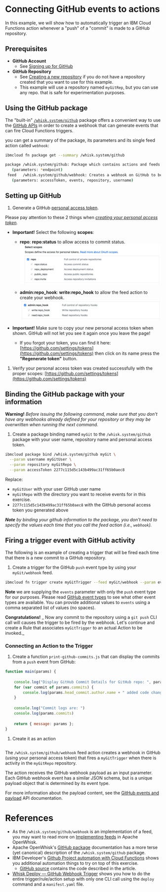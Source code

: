 <!--
#
# Licensed to the Apache Software Foundation (ASF) under one or more
# contributor license agreements.  See the NOTICE file distributed with
# this work for additional information regarding copyright ownership.
# The ASF licenses this file to You under the Apache License, Version 2.0
# (the "License"); you may not use this file except in compliance with
# the License.  You may obtain a copy of the License at
#
#     http://www.apache.org/licenses/LICENSE-2.0
#
# Unless required by applicable law or agreed to in writing, software
# distributed under the License is distributed on an "AS IS" BASIS,
# WITHOUT WARRANTIES OR CONDITIONS OF ANY KIND, either express or implied.
# See the License for the specific language governing permissions and
# limitations under the License.
#
-->

# Connecting GitHub events to actions

In this example, we will show how to automatically trigger an IBM Cloud Functions action whenever a "push" of a "commit" is made to a GitHub repository.

## Prerequisites

* **GitHub Account**
  * See [Signing up for GitHub](https://help.github.com/en/github/getting-started-with-github/signing-up-for-github)
* **GitHub Repository**
  * See [Creating a new repository](https://help.github.com/en/github/creating-cloning-and-archiving-repositories/creating-a-new-repository) if you do not have a repository created that you want to use for this example.
  * This example will use a repository named `myGitRep`, but you can use any repo. that is safe for experimentation purposes.

## Using the GitHub package

The "built-in" [`/whisk.system/github`](https://github.com/apache/openwhisk-catalog/tree/master/packages/github) package offers a convenient way to use the [GitHub APIs](https://developer.github.com/) in order to create a webhook that can generate events that can fire Cloud Functions triggers.

you can get a summary of the package, its parameters and its single feed action called `webhook`:

```bash
ibmcloud fn package get --summary /whisk.system/github
```

```bash
package /whisk.system/github: Package which contains actions and feeds to interact with Github
   (parameters: *endpoint)
 feed   /whisk.system/github/webhook: Creates a webhook on GitHub to be notified on selected changes
   (parameters: accessToken, events, repository, username)

```

## Setting up GitHub

1. Generate a GitHub [personal access token](https://github.com/settings/tokens).

  Please pay attention to these 2 things when _[creating your personal access token](https://help.github.com/en/github/authenticating-to-github/creating-a-personal-access-token-for-the-command-line)._

  * **Important!** Select the following **scopes**:
    * **repo**: **repo:status** to allow access to commit status.
    ![Token Repo. Access Scope](images/github-access-scope-repo.png)

    * **admin:repo_hook**: **write:repo_hook** to allow the feed action to create your webhook.
    ![Token WenHook Access Scope](images/github-access-scope-repo-hook.png)

  * **Important!** Make sure to copy your new personal access token when shown. GitHub will not let you see it again once you leave the page!
    * If you forgot your token, you can find it here: [https://github.com/settings/tokens](https://github.com/settings/tokens) then click on its name press the **"Regenerate token"** button.

1. Verify your personal access token was created successfully with the proper scopes: [https://github.com/settings/tokens](https://github.com/settings/tokens)

## Binding the GitHub package with your information

**Warning!** _Before issuing the following command, make sure that you don't have any webhooks already defined for your repository or they may be overwritten when running the next command._

1. Create a package binding named `myGit` to the `/whisk.system/github` package with your user name, repository name and personal access token.

  ```bash
  ibmcloud package bind /whisk.system/github myGit \
    --param username myGitUser \
    --param repository myGitRepo \
    --param accessToken 2277c115d5c143b499ac31ff65b0aec8
  ```

  Replace:
  * `myGitUser` with your user GitHub user name
  * `myGitRepo` with the directory you want to receive events for in this exercise.
  * `2277c115d5c143b499ac31ff65b0aec8` with the GitHub personal access token you generated above

  _**Note** by binding your github information to the package, you don't need to specify the values each time that you call the feed action (i.e., `webhook`)._

## Firing a trigger event with GitHub activity

The following is an example of creating a trigger that will be fired each time that there is a new commit to a GitHub repository.

1. Create a trigger for the GitHub `push` event type by using your `myGit/webhook` feed.

  ```bash
  ibmcloud fn trigger create myGitTrigger --feed myGit/webhook --param events push
  ```

  **Note** we are supplying the `events` parameter with only the `push` event type for our purposes.  Please read [GitHub event types](https://developer.github.com/v3/activity/events/types/) to see what other event types are available. You can provide additional values to `events` using a comma separated list of values (no spaces).

  **Congratulations!** _ Now any commit to the repository using a `git push` CLI call will causes the trigger to be fired by the webhook. Let's continue and create a Rule that associates `myGitTrigger` to an actual Action to be invoked._

### Connecting an Action to the Trigger

1. Create a function `print-github-commits.js` that can display the commits from a `push` event from GitHub:

  ```javascript
  function main(params) {

      console.log("Display GitHub Commit Details for GitHub repo: ", params.repository.url);
      for (var commit of params.commits) {
          console.log(params.head_commit.author.name + " added code changes with commit message: " + commit.message);
      }

      console.log("Commit logs are: ")
      console.log(params.commits)

      return { message: params };
  }
  ```

1. Create it as an action

```bash

```

  The `/whisk.system/github/webhook` feed action creates a webhook in GitHub (using your personal access token) that fires a `myGitTrigger` when there is activity in the `myGitRepo` repository.

  The action receives the GitHub webhook payload as an input parameter. Each GitHub webhook event has a similar JSON schema, but is a unique payload object that is determined by its event type.

  For more information about the payload content, see the [GitHub events and payload](https://developer.github.com/v3/activity/events/types/) API documentation.

# References

* As the `/whisk.system/github/webhook` is an implementation of a feed, you may want to read more on [Implementing feeds](https://github.com/apache/openwhisk/blob/master/docs/feeds.md) in Apache OpenWhisk.
* Apache OpenWhisk's [GitHub package](https://github.com/apache/openwhisk-catalog/tree/master/packages/github) documentation has a more terse (yet canonical) description of the `/whisk.system/github` package.
* IBM Developer's [Github Project automation with Cloud Functions](https://developer.ibm.com/tutorials/github-task-automation-with-serverless-actions/) shows you additional automation things to try on top of this exercise.
  * [GitHub source](https://github.com/IBM/github-project-automation-with-cloud-functions) contains the code described in the article.
* [Whisk Deploy — GitHub Webhook Trigger](https://medium.com/openwhisk/whisk-deploy-github-webhook-trigger-304a2f47ee52) shows you how to do the entire trigger/rule/action setup with only one CLI call using the `deploy` command and a `manifest.yaml` file.
